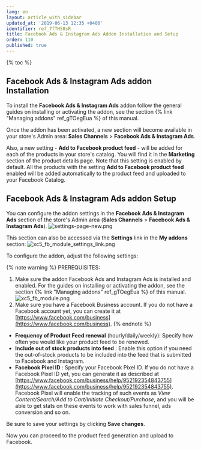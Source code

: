 ```yaml
---
lang: en
layout: article_with_sidebar
updated_at: '2019-06-13 12:35 +0400'
identifier: ref_7fTH58sR
title: Facebook Ads & Instagram Ads Addon Installation and Setup
order: 110
published: true
---
```

{% toc %}

## Facebook Ads & Instagram Ads addon Installation
   
To install the **Facebook Ads & Instagram Ads** addon follow the general guides on installing or activating the addon, see the section {% link "Managing addons" ref_gTOegEua %} of this manual.

Once the addon has been activated, a new section will become available in your store's Admin area: **Sales Channels** > **Facebook Ads & Instagram Ads**. 

Also, a new setting - **Add to Facebook product feed** - will be added for each of the products in your store's catalog. You will find it in the **Marketing** section of the product details page. Note that this setting is enabled by default. All the products with the setting **Add to Facebook product feed** enabled will be added automatically to the product feed and uploaded to your Facebook Catalog.

  
##  Facebook Ads & Instagram Ads addon Setup

You can configure the addon settings in the **Facebook Ads & Instagram Ads** section of the store's Admin area (**Sales Channels** > **Facebook Ads & Instagram Ads**). 
  ![settings-page-new.png]({{site.baseurl}}/attachments/ref_LA0TBHEA/settings-page-new.png)

This section can also be accessed via the **Settings** link in the **My addons** section:
  ![xc5_fb_module_settings_link.png]({{site.baseurl}}/attachments/ref_LA0TBHEA/xc5_fb_module_settings_link.png)
 
 To configure the addon, adjust the following settings:
  
  {% note warning %}
  PREREQUISITES: 
  1. Make sure the addon Facebook Ads and Instagram Ads is installed and enabled.
     For the guides on installing or activating the addon, see the section {% link "Managing addons" ref_gTOegEua %} of this manual.
     ![xc5_fb_module.png]({{site.baseurl}}/attachments/ref_LA0TBHEA/xc5_fb_module.png)
  2. Make sure you have a Facebook Business account.
     If you do not have a Facebook account yet, you can create it at [https://www.facebook.com/business](https://www.facebook.com/business).
  {% endnote %}
  
  * **Frequency of Product Feed renewal** (hourly/daily/weekly): Specify how often you would like your product feed to be renewed. 
  * **Include out of stock products into feed** : Enable this option if you need the out-of-stock products to be included into the feed that is submitted to Facebook and Instagram.
  * **Facebook Pixel ID** : Specify your Facebook Pixel ID. If you do not have a Facebook Pixel ID yet, you can generate it as described at [https://www.facebook.com/business/help/952192354843755](https://www.facebook.com/business/help/952192354843755). Facebook Pixel will enable the tracking of such events as _View Content/Search/Add to Cart/Initiate Checkout/Purchase_, and you will be able to get stats on these events to work with sales funnel, ads conversion and so on.
  
  Be sure to save your settings by clicking **Save changes**.
  
  Now you can proceed to the product feed generation and upload to Facebook.
